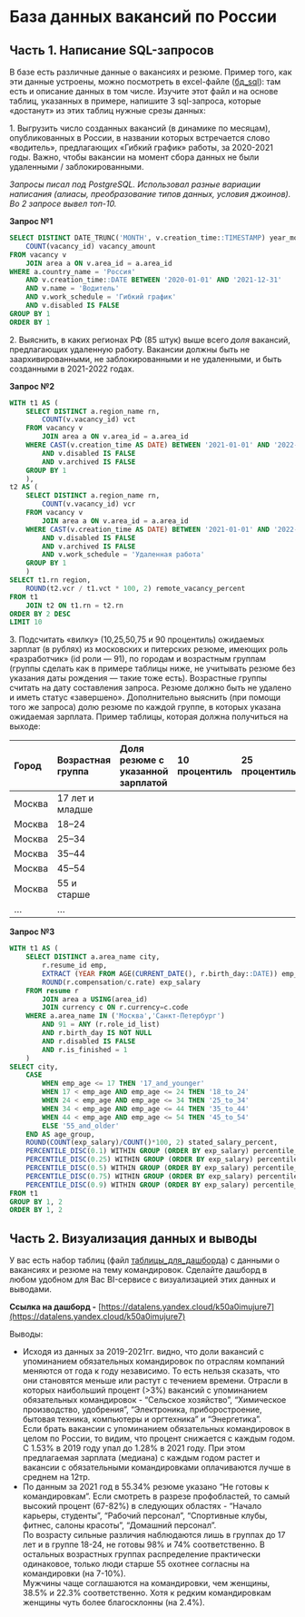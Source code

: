 # База данных вакансий по России

## Часть 1. Написание SQL-запросов

В базе есть различные данные о вакансиях и резюме. Пример того, как эти данные устроены, можно посмотреть в excel-файле ([бд\_sql](https://docs.google.com/spreadsheets/d/1AqzBK1bMIsBAAo3qdUQh7i6rh8AWl-TlWW-ackPyN00/edit?usp=sharing)): там есть и описание данных в том числе. Изучите этот файл и на основе таблиц, указанных в примере, напишите 3 sql-запроса, которые «достанут» из этих таблиц нужные срезы данных:

1\.     Выгрузить число созданных вакансий (в динамике по месяцам), опубликованных в России, в названии которых встречается слово «водитель», предлагающих «Гибкий график» работы, за 2020-2021 годы. Важно, чтобы вакансии на момент сбора данных не были удаленными / заблокированными.

*Запросы писал под PostgreSQL. Использовал разные вариации написания (алиасы, преобразование типов данных, условия джоинов). Во 2 запросе вывел топ-10.*

**Запрос №1**
```sql
SELECT DISTINCT DATE_TRUNC('MONTH', v.creation_time::TIMESTAMP) year_month,
	COUNT(vacancy_id) vacancy_amount
FROM vacancy v
	JOIN area a ON v.area_id = a.area_id
WHERE a.country_name = 'Россия'
	AND v.creation_time::DATE BETWEEN '2020-01-01' AND '2021-12-31'
	AND v.name = 'Водитель'
	AND v.work_schedule = 'Гибкий график'
	AND v.disabled IS FALSE
GROUP BY 1
ORDER BY 1
```

2\.     Выяснить, в каких регионах РФ (85 штук) выше всего *доля* вакансий, предлагающих удаленную работу. Вакансии должны быть не заархивированными, не заблокированными и не удаленными, и быть созданными в 2021-2022 годах.

**Запрос №2**
```sql
WITH t1 AS (
	SELECT DISTINCT a.region_name rn,
		COUNT(v.vacancy_id) vct
	FROM vacancy v
		JOIN area a ON v.area_id = a.area_id
	WHERE CAST(v.creation_time AS DATE) BETWEEN '2021-01-01' AND '2022-12-31'
		AND v.disabled IS FALSE
		AND v.archived IS FALSE
	GROUP BY 1
	),
t2 AS (
	SELECT DISTINCT a.region_name rn,
		COUNT(v.vacancy_id) vcr
	FROM vacancy v
		JOIN area a ON v.area_id = a.area_id
	WHERE CAST(v.creation_time AS DATE) BETWEEN '2021-01-01' AND '2022-12-31'
		AND v.disabled IS FALSE
		AND v.archived IS FALSE
		AND v.work_schedule = 'Удаленная работа'
	GROUP BY 1
	)
SELECT t1.rn region,
	ROUND(t2.vcr / t1.vct * 100, 2) remote_vacancy_percent
FROM t1
	JOIN t2 ON t1.rn = t2.rn
ORDER BY 2 DESC
LIMIT 10
```

3\.     Подсчитать «вилку» (10,25,50,75 и 90 процентиль) ожидаемых зарплат (в рублях) из московских и питерских резюме, имеющих роль «разработчик» (id роли — 91), по городам и возрастным группам (группы сделать как в примере таблицы ниже, не учитывать резюме без указания даты рождения — такие тоже есть). Возрастные группы считать на дату составления запроса. Резюме должно быть не удалено и иметь статус «завершено». Дополнительно выяснить (при помощи того же запроса) долю резюме по каждой группе, в которых указана ожидаемая зарплата. Пример таблицы, которая должна получиться на выходе:

| Город | Возрастная группа | Доля резюме с указанной зарплатой | 10 процентиль | 25 процентиль | 50 процентиль (медиана) | 75 процентиль | 90 процентиль |
| :---- | :---- | :---- | :---- | :---- | :---- | :---- | :---- |
| Москва | 17 лет и младше |   |   |   |   |   |   |
| Москва | 18–24 |   |   |   |   |   |   |
| Москва | 25–34 |   |   |   |   |   |   |
| Москва | 35–44 |   |   |   |   |   |   |
| Москва | 45–54 |   |   |   |   |   |   |
| Москва | 55 и старше |   |   |   |   |   |   |
| … | … |   |   |   |   |   |   |

 

**Запрос №3**
```sql
WITH t1 AS (
	SELECT DISTINCT a.area_name city,
		r.resume_id emp,
		EXTRACT (YEAR FROM AGE(CURRENT_DATE(), r.birth_day::DATE)) emp_age,
		ROUND(r.compensation/c.rate) exp_salary
	FROM resume r
		JOIN area a USING(area_id)
		JOIN currency c ON r.currency=c.code
	WHERE a.area_name IN ('Москва','Санкт-Петербург')
		AND 91 = ANY (r.role_id_list)
		AND r.birth_day IS NOT NULL
		AND r.disabled IS FALSE
		AND r.is_finished = 1
	)
SELECT city,
	CASE 
		WHEN emp_age <= 17 THEN '17_and_younger'
		WHEN 17 < emp_age AND emp_age <= 24 THEN '18_to_24'
		WHEN 24 < emp_age AND emp_age <= 34 THEN '25_to_34'
		WHEN 34 < emp_age AND emp_age <= 44 THEN '35_to_44'
		WHEN 44 < emp_age AND emp_age <= 54 THEN '45_to_54'
		ELSE '55_and_older'
	END AS age_group,
	ROUND(COUNT(exp_salary)/COUNT()*100, 2) stated_salary_percent,
	PERCENTILE_DISC(0.1) WITHIN GROUP (ORDER BY exp_salary) percentile_10,
	PERCENTILE_DISC(0.25) WITHIN GROUP (ORDER BY exp_salary) percentile_25,
	PERCENTILE_DISC(0.5) WITHIN GROUP (ORDER BY exp_salary) percentile_50,
	PERCENTILE_DISC(0.75) WITHIN GROUP (ORDER BY exp_salary) percentile_75,
	PERCENTILE_DISC(0.9) WITHIN GROUP (ORDER BY exp_salary) percentile_90
FROM t1
GROUP BY 1, 2
ORDER BY 1, 2
```
 

## Часть 2. Визуализация данных и выводы

У вас есть набор таблиц (файл [таблицы\_для\_дашборда](https://docs.google.com/spreadsheets/d/194N2boyPof0zvTWf0p57OZwGNOw2tYxuaAWrHEM9RK0/edit?usp=sharing)) с данными о вакансиях и резюме на тему командировок. Сделайте дашборд в любом удобном для Вас BI-сервисе с визуализацией этих данных и выводами. 

**Ссылка на дашборд \-** [https://datalens.yandex.cloud/k50a0imujure7](https://datalens.yandex.cloud/k50a0imujure7)

Выводы: 

- Исходя из данных за 2019-2021гг. видно, что доли вакансий с упоминанием обязательных командировок по отраслям компаний меняются от года к году независимо. То есть нельзя сказать, что они становятся меньше или растут с течением времени. Отрасли в которых наибольший процент (\>3%) вакансий с упоминанием обязательных командировок \- “Сельское хозяйство”, “Химическое производство, удобрения”, “Электроника, приборостроение, бытовая техника, компьютеры и оргтехника” и “Энергетика”.  
  Если брать вакансии с упоминанием обязательных командировок в целом по России, то видим, что процент снижается с каждым годом. С 1.53% в 2019 году упал до 1.28% в 2021 году. При этом предлагаемая зарплата (медиана) с каждым годом растет и вакансии с обязательными командировками оплачиваются лучше в среднем на 12тр.  
- По данным за 2021 год в 55.34% резюме указано “Не готовы к командировкам”. Если смотреть в разрезе профобластей, то самый высокий процент (67-82%) в следующих областях \- “Начало карьеры, студенты”, “Рабочий персонал”, “Спортивные клубы, фитнес, салоны красоты”, “Домашний персонал”.  
  По возрасту сильные различия наблюдаются лишь в группах до 17 лет и в группе 18-24, не готовы 98% и 74% соответственно. В остальных возрастных группах распределение практически одинаковое, только люди старше 55 охотнее согласны на командировки (на 7-10%).  
  Мужчины чаще соглашаются на командировки, чем женщины, 38.5% и 22.3% соответственно. Хотя к редким командировкам женщины чуть более благосклонны (на 2.4%).
